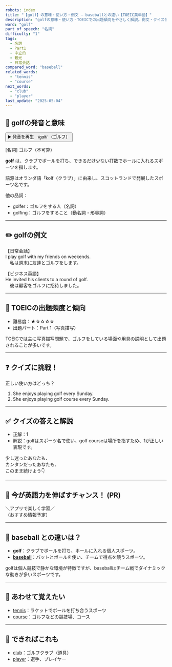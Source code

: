 ```yaml
---
robots: index
title: "【golf】の意味・使い方・例文 ― baseballとの違い【TOEIC英単語】"
description: "golfの意味・使い方・TOEICでの出題傾向をやさしく解説。例文・クイズ付きでbaseballとの違いもわかりやすく学べます。"
word: "golf"
part_of_speech: "名詞"
difficulty: "1"
tags:
  - 名詞
  - Part1
  - 中立的
  - 観光
  - 日常会話
compared_word: "baseball"
related_words:
  - "tennis"
  - "course"
next_words:
  - "club"
  - "player"
last_update: "2025-05-04"
---
```


## 🔰 golfの発音と意味

<button class="play-audio" onclick="playTTS('golf')">
  <span class="play-audio-main">
    ▶️ 発音を再生　/ɡɑlf/
  </span>
  <span class="play-audio-sub">
    （ゴルフ）
  </span>
</button>

[名詞] ゴルフ（不可算）

**golf** は、クラブでボールを打ち、できるだけ少ない打数でホールに入れるスポーツを指します。

語源はオランダ語「kolf（クラブ）」に由来し、スコットランドで発展したスポーツ名です。

他の品詞：  
- golfer：ゴルフをする人（名詞）
- golfing：ゴルフをすること（動名詞・形容詞）

---

## ✏️ golfの例文

【日常会話】  
I play golf with my friends on weekends.  
　私は週末に友達とゴルフをします。

【ビジネス英語】  
He invited his clients to a round of golf.  
　彼は顧客をゴルフに招待しました。

---

## 🎯 TOEICの出題頻度と傾向

- 難易度：★☆☆☆☆
- 出題パート：Part 1（写真描写）

TOEICでは主に写真描写問題で、ゴルフをしている場面や用具の説明として出題されることが多いです。

---

## ❓ クイズに挑戦！

正しい使い方はどっち？

1. She enjoys playing golf every Sunday.  
2. She enjoys playing golf course every Sunday.

---

## ✅ クイズの答えと解説

- 正解：**1**
- 解説：golfはスポーツ名で使い、golf courseは場所を指すため、1が正しい表現です。

少し迷ったあなたも、  
カンタンだったあなたも、  
このまま続けよう👇️

---

## 🚀 今が英語力を伸ばすチャンス！ (PR)

<div class="info-center">
＼アプリで楽しく学習／<br>  
（おすすめ情報予定）
</div>

---

## 🤔  baseball との違いは？

- **golf**：クラブでボールを打ち、ホールに入れる個人スポーツ。
- **[baseball](/word/baseball)**：バットとボールを使い、チームで得点を競うスポーツ。

golfは個人競技で静かな環境が特徴ですが、baseballはチーム戦でダイナミックな動きが多いスポーツです。

---

## 🧩 あわせて覚えたい

- [tennis](/word/tennis)：ラケットでボールを打ち合うスポーツ
- [course](/word/course)：ゴルフなどの競技場、コース

---

## 📖 できればこれも

- [club](/word/club)：ゴルフクラブ（道具）
- [player](/word/player)：選手、プレイヤー

<!-- cvid: aid00_bid16 -->
